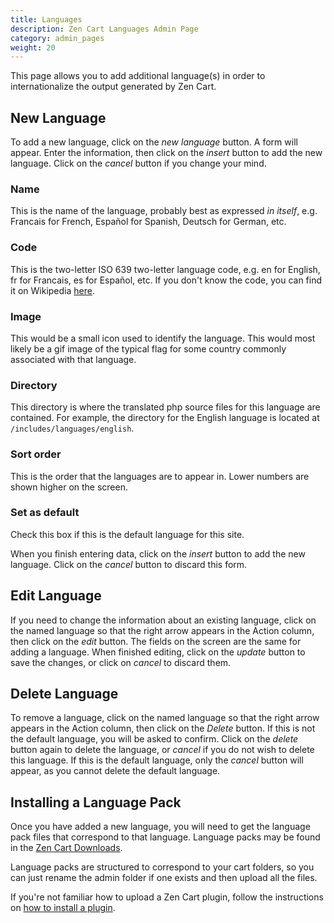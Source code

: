 ```yaml
---
title: Languages
description: Zen Cart Languages Admin Page 
category: admin_pages
weight: 20
---
```


This page allows you to add additional language(s) in order to internationalize the output generated by Zen Cart.
## New Language

To add a new language, click on the _new language_ button. A form will appear. Enter the information, then click on the _insert_ button to add the new language. Click on the _cancel_ button if you change your mind.

### Name

This is the name of the language, probably best as expressed _in itself_, e.g. Francais for French, Español for Spanish, Deutsch for German, etc.

### Code

This is the two-letter ISO 639 two-letter language code, e.g. en for English, fr for Francais, es for Español, etc. If you don't know the code, you can find it on Wikipedia [here](http://en.wikipedia.org/wiki/List_of_ISO_639-1_codes).

### Image

This would be a small icon used to identify the language. This would most likely be a gif image of the typical flag for some country commonly associated with that language.

### Directory

This directory is where the translated php source files for this language are contained. For example, the directory for the English language is located at 
`/includes/languages/english`. 

### Sort order

This is the order that the languages are to appear in. Lower numbers are shown higher on the screen.

### Set as default

Check this box if this is the default language for this site.

When you finish entering data, click on the _insert_ button to add the new language. Click on the _cancel_ button to discard this form.

## Edit Language

If you need to change the information about an existing language, click on the named language so that the right arrow appears in the Action column, then click on the _edit_ button. The fields on the screen are the same for adding a language. When finished editing, click on the _update_ button to save the changes, or click on _cancel_ to discard them.

## Delete Language

To remove a language, click on the named language so that the right arrow appears in the Action column, then click on the _Delete_ button. If this is not the default language, you will be asked to confirm. Click on the _delete_ button again to delete the language, or _cancel_ if you do not wish to delete this language. If this is the default language, only the _cancel_ button will appear, as you cannot delete the default language.

## Installing a Language Pack

Once you have added a new language, you will need to get the language pack files that 
correspond to that language.  Language packs may be found in 
the [Zen Cart Downloads](https://www.zen-cart.com/downloads.php?do=cat&id=6).

Language packs are structured to correspond to your cart folders, so you can just 
rename the admin folder if one exists and then upload all the files. 

If you're not familiar how to upload a Zen Cart plugin, follow the instructions on 
[how to install a plugin](/user/plugins/how_to_install_a_plugin/). 

